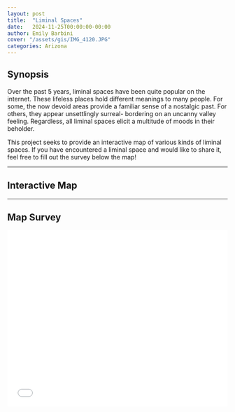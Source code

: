 ```yaml
---
layout: post
title:  "Liminal Spaces"
date:   2024-11-25T00:00:00-00:00
author: Emily Barbini
cover: "/assets/gis/IMG_4120.JPG"
categories: Arizona
---
```

<script type="module" src="https://js.arcgis.com/embeddable-components/4.31/arcgis-embeddable-components.esm.js"></script>

<h2>Synopsis</h2>
<p>Over the past 5 years, liminal spaces have been quite popular on the internet. These lifeless places hold different meanings to many people. For some, the now devoid areas provide a familiar sense of a nostalgic past. For others, they appear unsettlingly surreal- bordering on an uncanny valley feeling. Regardless, all liminal spaces elicit a multitude of moods in their beholder.</p>  

<p>This project seeks to provide an interactive map of various kinds of liminal spaces. If you have encountered a liminal space and would like to share it, feel free to fill out the survey below the map!</p>

<hr>

<h2>Interactive Map</h2>
<arcgis-embedded-map style="height:600px;width:700px;" item-id="598c884cae23409b9e9e0a35a6dcd58f" theme="light" portal-url="https://uagis.maps.arcgis.com" bookmarks-enabled heading-enabled legend-enabled information-enabled ></arcgis-embedded-map>

<hr>

<h2>Map Survey</h2>
<style>.embed-container {position: relative; height: 0; padding-bottom:80%; max-width: 100%;} .embed-container iframe, .embed-container object, .embed-container iframe{position: absolute; top: 0; left: 0; width: 100%; height: 100%;} small{position: absolute; z-index: 40; bottom: 0; margin-bottom: -15px;}</style><div class="embed-container"><iframe name="survey123webform" width="500" height="400" frameborder="0" marginheight="0" marginwidth="0" title="Liminal Space Submissions" src="//survey123.arcgis.com/share/b18c6c0a69f5434e9e8baf56fc500d5f" allow="geolocation https://survey123.arcgis.com; camera https://survey123.arcgis.com"></iframe></div><script>var survey123webform = document.getElementsByName('survey123webform')[0];window.addEventListener("message",e=>{if(e.data){var t=JSON.parse(e.data);["survey123:webform:formLoaded","survey123:onFormLoaded"].includes(t.event)&&t.contentHeight&&(survey123webform.parentNode.style.height=t.contentHeight+"px")&&(survey123webform.parentNode.style["padding-bottom"]="unset")}});</script>